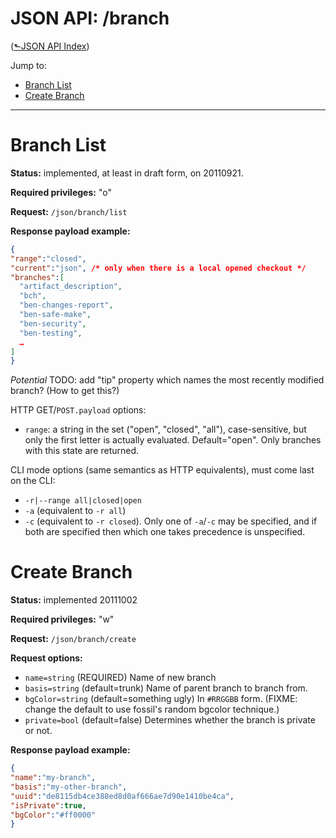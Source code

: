 # JSON API: /branch
([&#x2b11;JSON API Index](index.md))

Jump to:

* [Branch List](#list)
* [Create Branch](#create)

---

<a id="list"></a>
# Branch List

**Status:** implemented, at least in draft form, on 20110921.

**Required privileges:** "o"

**Request:** `/json/branch/list`

**Response payload example:**

```json
{
"range":"closed",
"current":"json", /* only when there is a local opened checkout */
"branches":[
  "artifact_description",
  "bch",
  "ben-changes-report",
  "ben-safe-make",
  "ben-security",
  "ben-testing",
  …
]
}
```

*Potential* TODO: add "tip" property which names the most recently
modified branch? (How to get this?)

HTTP GET/`POST.payload` options:

-   `range`: a string in the set ("open", "closed", "all"),
    case-sensitive, but only the first letter is actually evaluated.
    Default="open". Only branches with this state are returned.

CLI mode options (same semantics as HTTP equivalents), must come last on
the CLI:

-   `-r|--range all|closed|open`
-   `-a` (equivalent to `-r all`)
-   `-c` (equivalent to `-r closed`). Only one of `-a`/`-c` may be specified,
    and if both are specified then which one takes precedence is
    unspecified.


<a id="create"></a>
# Create Branch

**Status:** implemented 20111002

**Required privileges:** "w"

**Request:** `/json/branch/create`

**Request options:**

-   `name=string` (REQUIRED) Name of new branch
-   `basis=string` (default=trunk) Name of parent branch to branch from.
-   `bgColor=string` (default=something ugly) In `#RRGGBB` form. (FIXME:
    change the default to use fossil's random bgcolor technique.)
-   `private=bool` (default=false) Determines whether the branch is
    private or not.

**Response payload example:**

```json
{
"name":"my-branch",
"basis":"my-other-branch",
"uuid":"de8115db4ce388ed8d0af666ae7d90e1410be4ca",
"isPrivate":true,
"bgColor":"#ff0000"
}
```

